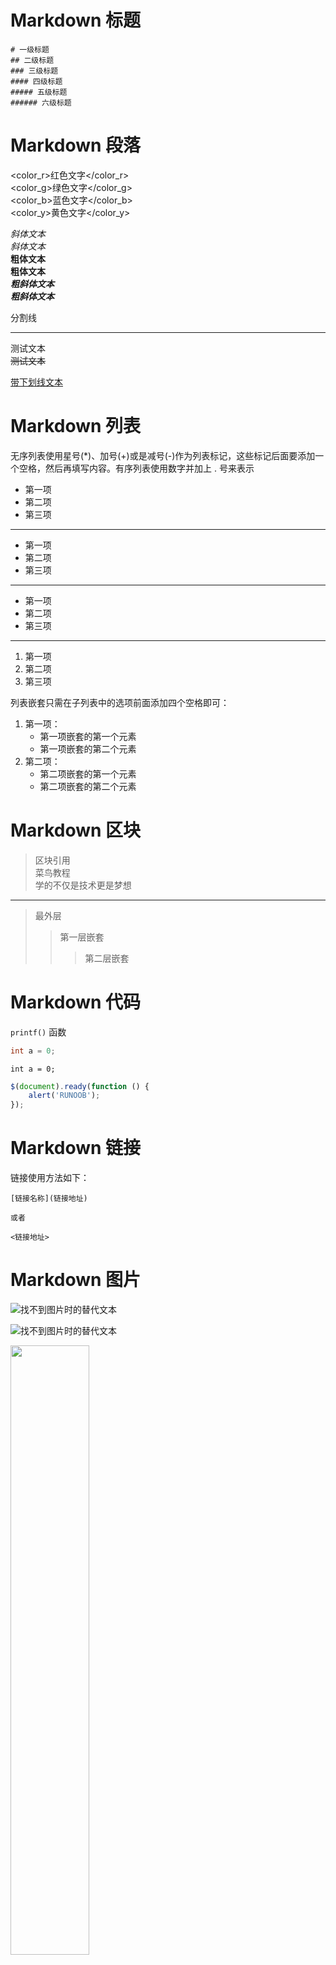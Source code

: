 # Markdown 标题
```
# 一级标题
## 二级标题
### 三级标题
#### 四级标题
##### 五级标题
###### 六级标题
```


# Markdown 段落

<color_r>红色文字</color_r>  
<color_g>绿色文字</color_g>  
<color_b>蓝色文字</color_b>  
<color_y>黄色文字</color_y>  

*斜体文本*  
_斜体文本_  
**粗体文本**  
__粗体文本__  
***粗斜体文本***  
___粗斜体文本___  


分割线

----------


测试文本  
~~测试文本~~


<u>带下划线文本</u>


# Markdown 列表
无序列表使用星号(*)、加号(+)或是减号(-)作为列表标记，这些标记后面要添加一个空格，然后再填写内容。有序列表使用数字并加上 . 号来表示

* 第一项
* 第二项
* 第三项

----------------------

+ 第一项
+ 第二项
+ 第三项

----------------------

- 第一项
- 第二项
- 第三项

----------------------

1. 第一项
2. 第二项
3. 第三项

列表嵌套只需在子列表中的选项前面添加四个空格即可：

1. 第一项：
    - 第一项嵌套的第一个元素
    - 第一项嵌套的第二个元素
2. 第二项：
    - 第二项嵌套的第一个元素
    - 第二项嵌套的第二个元素


# Markdown 区块

> 区块引用  
> 菜鸟教程  
> 学的不仅是技术更是梦想  


----------------------

> 最外层  
> > 第一层嵌套  
> > > 第二层嵌套  


# Markdown 代码

`printf()` 函数


```c++
int a = 0;
```

```
int a = 0;
```

```javascript
$(document).ready(function () {
    alert('RUNOOB');
});
```


# Markdown 链接

链接使用方法如下：


```
[链接名称](链接地址)

或者

<链接地址>
```


# Markdown 图片

![找不到图片时的替代文本](/assets/avatar.png)

![找不到图片时的替代文本](/assets/avatar.png "可选标题")

<img src="http://static.runoob.com/images/runoob-logo.png" width="50%">


# Markdown 表格

Markdown 制作表格使用 | 来分隔不同的单元格，使用 - 来分隔表头和其他行。

我们可以设置表格的对齐方式：

  - -: 设置内容和标题栏居右对齐。
  - :- 设置内容和标题栏居左对齐。
  - :-: 设置内容和标题栏居中对齐。

|  表头   | 表头  |
|  ----  | ----  |
| 单元格  | 单元格 |
| 单元格  | 单元格 |

----------------------

| 左对齐 | 右对齐 | 居中对齐 |
| :-----| ----: | :----: |
| 单元格 | 单元格 | 单元格 |
| 单元格 | 单元格 | 单元格 |


# Markdown 高级技巧

支持的 HTML 元素，不在 Markdown 涵盖范围之内的标签，都可以直接在文档里面用 HTML 撰写。

```
  目前支持的 HTML 元素有：<kbd> <b> <i> <em> <sup> <sub> <br>等
```

使用 <kbd>Ctrl</kbd>+<kbd>Alt</kbd>+<kbd>Del</kbd> 重启电脑

支持转义字符  
**文本加粗**   
\*\* 正常显示星号 \*\*

Markdown 支持以下这些符号前面加上反斜杠来帮助插入普通的符号：

```
\   反斜线
`   反引号
*   星号
_   下划线
{}  花括号
[]  方括号
()  小括号
#   井字号
+   加号
-   减号
.   英文句点
!   感叹号
```


# Markdown 数学公式
嵌入了Katex的话可以使用数学公式

$$
f(x) = \int_{-\infty}^\infty
    \hat f(\xi)\,e^{2 \pi i \xi x}
    \,d\xi
$$

$$
\bar{v} = \begin{pmatrix} \color{red}x \\ \color{green}y \\ \color{blue}z \end{pmatrix}
$$


<https://katex.org/docs/supported.html>  
<https://katex.org/docs/support_table.html>


# Markdown 方框

!!! summary "summary"
    "!!! summary "summary""
  
!!! example "example"
    "!!! example "example""

!!! quote "quote"
    "!!! quote "quote""

!!! tip "tip"
    "!!! tip "tip""
  
!!! info "info"
    "!!! info "info""
  
!!! success "success"
    "!!! success "success""
  
!!! help "help"
    "!!! help "help""

!!! attention "attention"
    "!!! attention "attention""
  
!!! warning "warning"
    "!!! warning "warning""
  
!!! fail "fail"
    "!!! fail "fail""
  
!!! danger "danger"
    "!!! danger "danger""
  
!!! error "error"
    "!!! error "error""
  
!!! bug "bug"
    "!!! bug "bug""